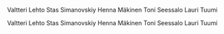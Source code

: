 Valtteri Lehto
Stas Simanovskiy
Henna Mäkinen
Toni Seessalo
Lauri Tuumi

Valtteri Lehto
Stas Simanovskiy
Henna Mäkinen
Toni Seessalo
Lauri Tuumi
